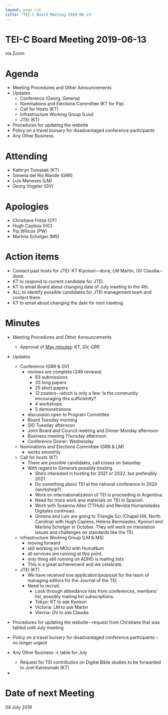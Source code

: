```yaml
---
layout: page.njk
title: "TEI-C Board Meeting 2019-06-13"
---
```

# TEI-C Board Meeting 2019-06-13
via Zoom


Agenda
======


* Meeting Procedures and Other Announcements
* Updates
	+ Conference (Georg, Gimena)
	+ Nominations and Elections Committee (KT for Pip)
	+ Call for Hosts (KT)
	+ Infrastructure Working Group (Luis)
	+ JTEI (KT)
* Procedures for updating the website
* Policy on a travel bursary for disadvantaged conference participants
* Any Other Business


Attending
=========


* Kathryn Tomasek (KT)
* Gimena del Rio Riande (GRR)
* Luis Meneses (LM)
* Georg Vogeler (GV)


Apologies
=========


* Christiane Fritze (CF)
* Hugh Cayless (HC)
* Pip Willcox (PW)
* Martina Scholger (MS)


Action items
============


* Contact past hosts for JTEI: KT Kiyonori\-\-done, LM Martin, GV Claudia\-\-done.
* KT to respond to current candidate for JTEI.
* KT to email Board about changing date of July meeting to the 4th.
* ALL to identify possible candidates for JTEI management team and contact them.
* KT to email about changing the date for next meeting


Minutes
=======


* Meeting Procedures and Other Announcements
	+ Approval of [May minutes](https://tei-c.org/board/board-tei-c-board-meeting-2019-05-09/): KT, GV, GRR
* Updates
	+ Conference (GRR \& GV)
		- reviews are complete (249 reviews)
			* 83 submissions
			* 33 long papers
			* 25 short papers
			* 12 posters\-\-which is only a few: Is the community encouraging this sufficiently?
			* 4 workshops
			* 5 demonstrations
		- discussion open to Program Committee
		- Board Tuesday morning
		- SIG Tuesday afternoon
		- Joint Board and Council meeting and Dinner Monday afternoon
		- Business meeting Thursday afternoon
		- Conference Dinner: Wednesday
	+ Nominations and Elections Committee (GRR \& LM)
		- works smoothly
	+ Call for hosts (KT)
		- There are possible candidates, call closes on Saturday
		- With regard to Gimena’s possibly hosting 
			* She’s interested in hosting for 2021 or 2022, but preferably 2021
			* Do something about TEI at the national conference in 2020 (workshop?).
			* Work on internationalization of TEI is proceeding in Argentina.
			* Need for more work and materials on TEI in Spanish.
			* Work with Susanna Alles (TTHub) and Revista Humanidades Digitales continues.
			* Gimena and Luis are going to Triangle Sci (Chapel Hill, North Carolina) with Hugh Cayless, Helena Bermúedes, Kyonori and Martina Scholger in October. They will work on translation issues and challenges on standards like the TEI.
	+ Infrastructure Working Group (LM \& MS)
		- moving forward
		- still working on MOU with HumaNum
		- all services are running at this point.
		- only thing still running on ADHO is mailing lists
		- This is a great achievement and we celebrate.
	+ JTEI (KT)
		- We have received one application/proposal for the team of managing editors for the Journal of the TEI.
		- Need to recruit:
			* Look through attendance lists from conferences, members’ list, possibly mailing list subscriptions.
			* Tokyo: KT to ask Kyonori
			* Victoria: LM to ask Martin
			* Vienna: GV to ask Claudia
* Procedures for updating the website\-\-request from Christiane that was tabled until July meeting
* Policy on a travel bursary for disadvantaged conference participants\-\-no longer urgent
* Any Other Business → table for July
	+ Request for TEI contribution on Digital Bible studies to be forwarded to Joel Kalvesmaki (KT)


* 


Date of next Meeting
====================


04 July 2019